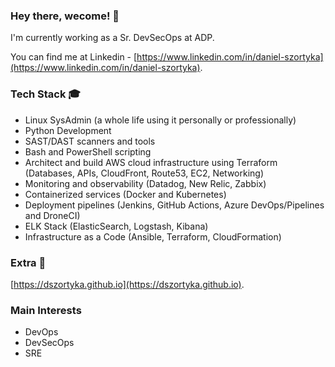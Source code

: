 ### Hey there, wecome! 👋

I'm currently working as a Sr. DevSecOps at ADP.

You can find me at Linkedin - [https://www.linkedin.com/in/daniel-szortyka](https://www.linkedin.com/in/daniel-szortyka).



### Tech Stack 🎓

- Linux SysAdmin (a whole life using it personally or professionally)
- Python Development
- SAST/DAST scanners and tools
- Bash and PowerShell scripting
- Architect and build AWS cloud infrastructure using Terraform (Databases, APIs, CloudFront, Route53, EC2, Networking)
- Monitoring and observability (Datadog, New Relic, Zabbix)
- Containerized services (Docker and Kubernetes)
- Deployment pipelines (Jenkins, GitHub Actions, Azure DevOps/Pipelines and DroneCI)
- ELK Stack (ElasticSearch, Logstash, Kibana)
- Infrastructure as a Code (Ansible, Terraform, CloudFormation)



### Extra 📜 

[https://dszortyka.github.io](https://dszortyka.github.io).



### Main Interests 

- DevOps
- DevSecOps
- SRE


<!--
**dszortyka/dszortyka** is a ✨ _special_ ✨ repository because its `README.md` (this file) appears on your GitHub profile.

Here are some ideas to get you started:

- 🔭 I’m currently working on ...
- 🌱 I’m currently learning ...
- 👯 I’m looking to collaborate on ...
- 🤔 I’m looking for help with ...
- 💬 Ask me about ...
- 📫 How to reach me: ...
- 😄 Pronouns: ...
- ⚡ Fun fact: ...
-->
